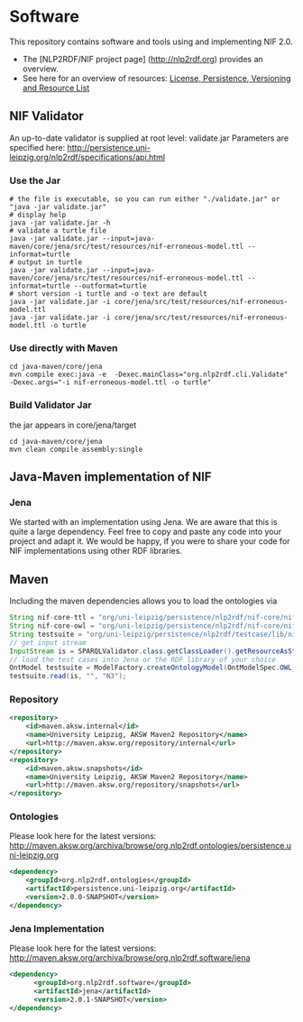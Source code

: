 
Software
==========================
This repository contains software and tools using and implementing NIF 2.0.
* The [NLP2RDF/NIF project page] (http://nlp2rdf.org) provides an overview.
* See here for an overview of resources: [License, Persistence, Versioning and Resource List](http://persistence.uni-leipzig.org/nlp2rdf/specification/version.html)  

## NIF Validator
An up-to-date validator is supplied at root level: validate.jar
Parameters are specified here: http://persistence.uni-leipzig.org/nlp2rdf/specifications/api.html
### Use the Jar
```Shell
# the file is executable, so you can run either "./validate.jar" or "java -jar validate.jar"
# display help
java -jar validate.jar -h
# validate a turtle file
java -jar validate.jar --input=java-maven/core/jena/src/test/resources/nif-erroneous-model.ttl --informat=turtle  
# output in turtle
java -jar validate.jar --input=java-maven/core/jena/src/test/resources/nif-erroneous-model.ttl --informat=turtle --outformat=turtle
# short version -i turtle and -o text are default
java -jar validate.jar -i core/jena/src/test/resources/nif-erroneous-model.ttl 
java -jar validate.jar -i core/jena/src/test/resources/nif-erroneous-model.ttl -o turtle 
```

### Use directly with Maven
```Shell
cd java-maven/core/jena
mvn compile exec:java -e  -Dexec.mainClass="org.nlp2rdf.cli.Validate" -Dexec.args="-i nif-erroneous-model.ttl -o turtle"
```

### Build Validator Jar 
the jar appears in core/jena/target
```hell
cd java-maven/core/jena
mvn clean compile assembly:single
```
## Java-Maven implementation of NIF

### Jena
We started with an implementation using Jena. We are aware that this is quite a large dependency. Feel free to copy and paste any code into your project and adapt it.
We would be happy, if you were to share your code for NIF implementations using other RDF libraries. 

## Maven
Including the maven dependencies allows you to load the ontologies via 
```Java
String nif-core-ttl = "org/uni-leipzig/persistence/nlp2rdf/nif-core/nif-core.ttl" ;
String nif-core-owl = "org/uni-leipzig/persistence/nlp2rdf/nif-core/nif-core.owl" ;
String testsuite = "org/uni-leipzig/persistence/nlp2rdf/testcase/lib/nif-2.0-suite.ttl" ;
// get input stream
InputStream is = SPARQLValidator.class.getClassLoader().getResourceAsStream(testsuite);
// load the test cases into Jena or the RDF library of your choice
OntModel testsuite = ModelFactory.createOntologyModel(OntModelSpec.OWL_DL_MEM, ModelFactory.createDefaultModel());
testsuite.read(is, "", "N3");
```

### Repository
```XML
<repository>
    <id>maven.aksw.internal</id>
    <name>University Leipzig, AKSW Maven2 Repository</name>
    <url>http://maven.aksw.org/repository/internal</url>
</repository>
<repository>
    <id>maven.aksw.snapshots</id>
    <name>University Leipzig, AKSW Maven2 Repository</name>
    <url>http://maven.aksw.org/repository/snapshots</url>
</repository>
```
### Ontologies
Please look here for the latest versions: http://maven.aksw.org/archiva/browse/org.nlp2rdf.ontologies/persistence.uni-leipzig.org
```XML
<dependency>
    <groupId>org.nlp2rdf.ontologies</groupId>
    <artifactId>persistence.uni-leipzig.org</artifactId>
    <version>2.0.0-SNAPSHOT</version>
</dependency>
```

### Jena Implementation
Please look here for the latest versions: http://maven.aksw.org/archiva/browse/org.nlp2rdf.software/jena
```XML
<dependency>
      <groupId>org.nlp2rdf.software</groupId>
      <artifactId>jena</artifactId>
      <version>2.0.1-SNAPSHOT</version>
</dependency>
```


